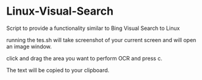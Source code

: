 # Linux-Visual-Search
Script to provide a functionality similar to Bing Visual Search to Linux

running the tes.sh will take screenshot of your current screen and will open an image window.

click and drag the area you want to perform OCR and press c.

The text will be copied to your clipboard.
